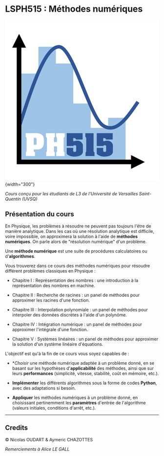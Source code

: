 # LSPH515 : Méthodes numériques

![Logo](docs/img/PH515_logo.png){width="300"}

_Cours conçu pour les étudiants de L3 de l'Université de Versailles Saint-Quentin (UVSQ)_

## Présentation du cours

En Physique, les problèmes à résoudre ne peuvent pas toujours l'être de manière analytique.
Dans les cas où une résolution analytique est difficile, voire impossible, on approximera la solution à l'aide de **méthodes numériques**.
On parle alors de "résolution numérique" d'un problème.

Une **méthode numérique** est une suite de procédures calculatoires ou d'**algorithmes**.

Vous trouverez dans ce cours des méthodes numériques pour résoudre différent problèmes classiques en Physique :

* Chapitre I : Représentation des nombres : une introduction à la représentation des nombres en machine.

* Chapitre II : Recherche de racines : un panel de méthodes pour approximer les racines d'une fonction.

* Chapitre III : Interpolation polynomiale : un panel de méthodes pour interpoler des données discrètes à l'aide d'un polynôme.

* Chapitre IV : Intégration numérique :  un panel de méthodes pour approximer l'intégrale d'une fonction.

* Chapitre V : Systèmes linéaires : un panel de méthodes pour approximer la solution d'un système linéaire d'équations.

L'objectif est qu'à la fin de ce cours vous soyez capables de :

* **Choisir* une méthode numérique adaptée à un problème donné, en se basant sur les hypothèses d'**applicabilité** des méthodes, ainsi que sur leurs **performances** (simplicité, vitesse, stabilité, coût en mémoire, etc.).

* **Implémenter** les différents algorithmes sous la forme de codes **Python**, avec des adaptations si besoin.

* **Appliquer** les méthodes numériques à un problème donné, en choisissant pertinemment les **paramètres** d'entrée de l'algorithme (valeurs initiales, conditions d'arrêt, etc.). 

---

## Credits

© Nicolas OUDART & Aymeric CHAZOTTES

_Remerciements à Alice LE GALL_